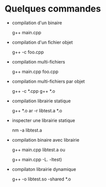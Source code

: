 # Quelques commandes

* compilation d'un binaire

    g++ main.cpp 

* compilation d'un fichier objet 

    g++ -c foo.cpp

* compilation multi-fichiers

    g++ main.cpp foo.cpp

* compilation multi-fichiers par objet

    g++ -c *.cpp
    g++ *.o

* compilation librairie statique

    g++ *.o
    ar -r libtest.a *.o

* inspecter une librairie statique

    nm -a libtest.a

* compilation binaire avec librairie

    g++ main.cpp libtest.a
ou 

    g++ main.cpp -L. -ltest)

* compilaton librairie dynamique

    g++ -o libtest.so -shared *.o

